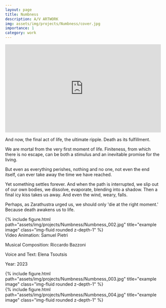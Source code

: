```yaml
---
layout: page
title: Numbness
description: A/V ARTWORK
img: assets/img/projects/Numbness/cover.jpg
importance: 1
category: work
---
```


<div style="padding:56.25% 0 0 0;position:relative;"><iframe src="https://player.vimeo.com/video/911857085?badge=0&amp;autopause=0&amp;player_id=0&amp;app_id=58479" frameborder="0" allow="autoplay; fullscreen; picture-in-picture; clipboard-write" style="position:absolute;top:0;left:0;width:100%;height:100%;" title="òlo - Numbness"></iframe></div><script src="https://player.vimeo.com/api/player.js"></script>

And now, the final act of life, the ultimate ripple. Death as its fulfillment.

We are mortal from the very first moment of life. Finiteness, from which there is no escape, can be both a stimulus and an inevitable promise for the living.

But even as everything perishes, nothing and no one, not even the end itself, can ever take away the time we have reached.

Yet something settles forever. And when the path is interrupted, we slip out of our own bodies, we dissolve, evaporate, blending into a shadow. Then a final icy kiss takes us away. And even the wind, weary, falls.


Perhaps, as Zarathustra urged us, we should only 'die at the right moment.' Because death awakens us to life.





<div class="row justify-content-sm-center">
    <div class="col-sm mt-3 mt-md-0">
        {% include figure.html path="assets/img/projects/Numbness/Numbness_002.jpg" title="example image" class="img-fluid rounded z-depth-1" %}
    </div>
</div>
Video Animation: Samuel Pietri

Musical Composition: Riccardo Bazzoni

Voice and Text: Elena Tsoutsis

Year: 2023

<div class="row justify-content-sm-center">
    <div class="col-sm mt-3 mt-md-0">
        {% include figure.html path="assets/img/projects/Numbness/Numbness_003.jpg" title="example image" class="img-fluid rounded z-depth-1" %}
    </div>
</div>
<div class="row justify-content-sm-center">
    <div class="col-sm mt-3 mt-md-0">
        {% include figure.html path="assets/img/projects/Numbness/Numbness_004.jpg" title="example image" class="img-fluid rounded z-depth-1" %}
    </div>
</div>




